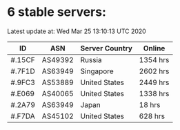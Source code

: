 # 6 stable servers:

Latest update at: Wed Mar 25 13:10:13 UTC 2020

| ID | ASN | Server Country | Online |
| -- | --- | -------------- | ------ |
| #.15CF | AS49392 | Russia | 1354 hrs |
| #.7F1D | AS63949 | Singapore | 2602 hrs |
| #.9FC3 | AS53889 | United States | 2449 hrs |
| #.E069 | AS40065 | United States | 1338 hrs |
| #.2A79 | AS63949 | Japan | 18 hrs |
| #.F7DA | AS45102 | United States | 628 hrs |

